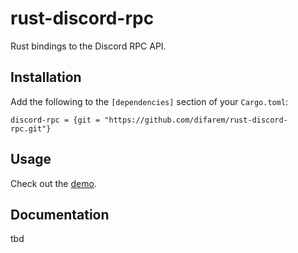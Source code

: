 # rust-discord-rpc
Rust bindings to the Discord RPC API.

## Installation
Add the following to the `[dependencies]` section of your `Cargo.toml`:
```
discord-rpc = {git = "https://github.com/difarem/rust-discord-rpc.git"}
```

## Usage
Check out the [demo](examples/demo.rs).

## Documentation
tbd

